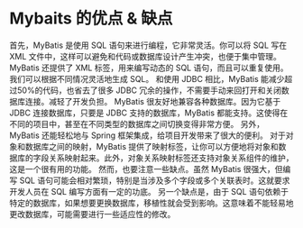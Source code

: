 # Mybaits 的优点 & 缺点
首先，MyBatis 是使用 SQL 语句来进行编程，它非常灵活。你可以将 SQL 写在 XML 文件中，这样可以避免和代码或数据库设计产生冲突，也便于集中管理。MyBatis 还提供了 XML 标签，用来编写动态的 SQL 语句，而且可以重复使用。我们可以根据不同情况灵活地生成 SQL。
和使用 JDBC 相比，MyBatis 能减少超过50%的代码，也省去了很多 JDBC 冗余的操作，不需要手动来回打开和关闭数据库连接。减轻了开发负担。
MyBatis 很友好地兼容各种数据库。因为它基于 JDBC 连接数据库，只要是 JDBC 支持的数据库，MyBatis 都能支持。这使得在不同的项目中，甚至在不同类型的数据库之间切换变得非常方便。
另外，MyBatis 还能轻松地与 Spring 框架集成，给项目开发带来了很大的便利。
对于对象和数据库之间的映射，MyBatis 提供了映射标签，让你可以方便地将对象和数据库的字段关系映射起来。此外，对象关系映射标签还支持对象关系组件的维护，这是一个很有用的功能。
然而，也要注意一些缺点。虽然 MyBatis 很强大，但编写 SQL 语句可能会相对繁琐，特别是当涉及多个字段或多个关联表时。这就要求开发人员在 SQL 编写方面有一定的功底。
另一个缺点是，由于 SQL 语句依赖于特定的数据库，如果想要更换数据库，移植性就会受到影响。这意味着不能轻易地更改数据库，可能需要进行一些适应性的修改。

